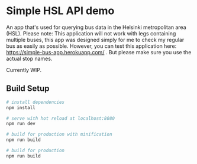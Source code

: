 # Simple HSL API demo
An app that's used for querying bus data in the Helsinki metropolitan area (HSL).
Please note: This application will not work with legs containing multiple buses, this app was designed simply for me to check my regular bus as easily as possible.
However, you can test this application here: https://simple-bus-app.herokuapp.com/ . But please make sure you use the actual stop names.

Currently WIP.
## Build Setup

``` bash
# install dependencies
npm install

# serve with hot reload at localhost:8080
npm run dev

# build for production with minification
npm run build

# build for production
npm run build
```